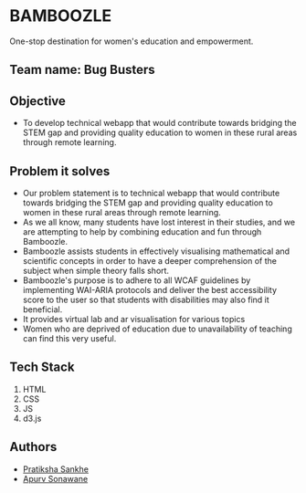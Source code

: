 # BAMBOOZLE

One-stop destination for women's education and empowerment.

## Team name:  Bug Busters

## Objective

- To develop technical webapp that would contribute towards bridging the STEM gap and providing quality education to women in these rural areas through remote learning.

## Problem it solves

- Our problem statement is to technical webapp that would contribute towards bridging the STEM gap and providing quality education to women in these rural areas through remote learning.
- As we all know, many students have lost interest in their studies, and we are attempting to help by combining education and fun through Bamboozle. 
- Bamboozle assists students in effectively visualising mathematical and scientific concepts in order to have a deeper comprehension of the subject when simple theory falls short. 
- Bamboozle's purpose is to adhere to all WCAF guidelines by implementing WAI-ARIA protocols and deliver the best accessibility score to the user so that students with disabilities may also find it beneficial.
- It provides virtual lab and ar visualisation for various topics
- Women who are deprived of education due to unavailability of teaching can find this very useful.

## Tech Stack

1. HTML 
2. CSS
3. JS
4. d3.js

## Authors

- [Pratiksha Sankhe](https://www.github.com/psankhe28)
- [Apurv Sonawane](https://www.github.com/Apurv428)
